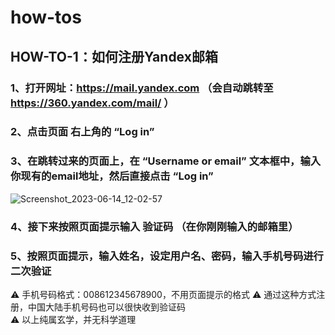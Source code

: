 # how-tos
## HOW-TO-1：如何注册Yandex邮箱  

### 1、打开网址：https://mail.yandex.com （会自动跳转至 https://360.yandex.com/mail/ ）  
### 2、点击页面 右上角的 “Log in”  
### 3、在跳转过来的页面上，在 “Username or email” 文本框中，输入你现有的email地址，然后直接点击 “Log in”  
![Screenshot_2023-06-14_12-02-57](https://github.com/steve-chew/how-tos/assets/136550211/fbbe9abe-601f-4325-8ea0-b81e254fda08)  
### 4、接下来按照页面提示输入 验证码 （在你刚刚输入的邮箱里） 
### 5、按照页面提示，输入姓名，设定用户名、密码，输入手机号码进行二次验证  
  :warning:   手机号码格式：008612345678900，不用页面提示的格式
  :warning:   通过这种方式注册，中国大陆手机号码也可以很快收到验证码  
  :warning:   以上纯属玄学，并无科学道理

